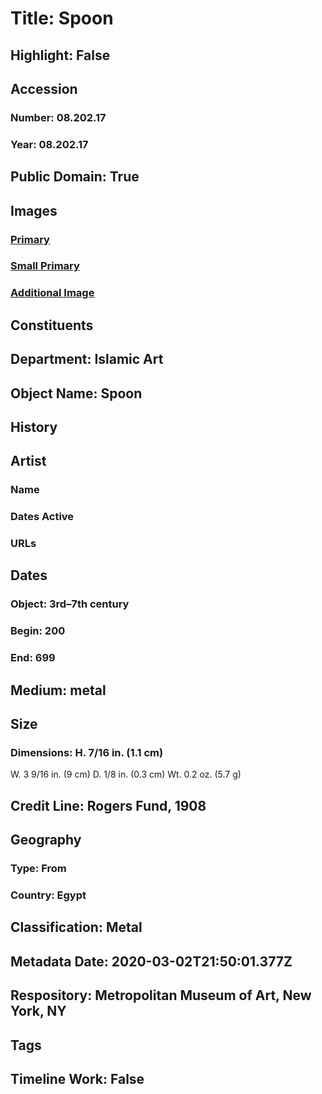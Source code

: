 # Title: Spoon
## Highlight: False
## Accession
### Number: 08.202.17
### Year: 08.202.17
## Public Domain: True
## Images
### [Primary](https://images.metmuseum.org/CRDImages/is/original/sf08-202-17a.jpg)
### [Small Primary](https://images.metmuseum.org/CRDImages/is/web-large/sf08-202-17a.jpg)
### [Additional Image](https://images.metmuseum.org/CRDImages/is/original/4849.jpg)
## Constituents
## Department: Islamic Art
## Object Name: Spoon
## History
## Artist
### Name
### Dates Active
### URLs
## Dates
### Object: 3rd–7th century
### Begin: 200
### End: 699
## Medium: metal
## Size
### Dimensions: H. 7/16 in. (1.1 cm)
W. 3 9/16 in. (9 cm)
D. 1/8 in. (0.3 cm)
Wt. 0.2 oz. (5.7 g)
## Credit Line: Rogers Fund, 1908
## Geography
### Type: From
### Country: Egypt
## Classification: Metal
## Metadata Date: 2020-03-02T21:50:01.377Z
## Respository: Metropolitan Museum of Art, New York, NY
## Tags
## Timeline Work: False